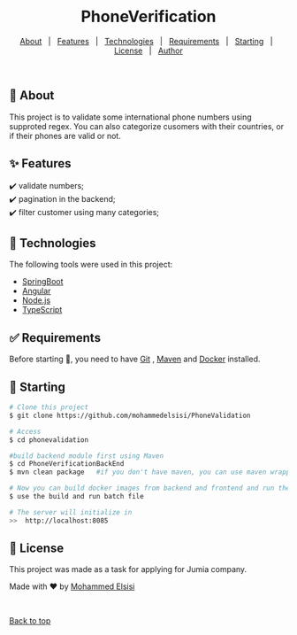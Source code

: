 <div align="center" id="top"> 
  <img src="https://s1.gifyu.com/images/zze53341615444f230.gif" alt="" />

  &#xa0;

  <!-- <a href="https://phoneverification.netlify.app">Demo</a> -->
</div>

<h1 align="center">PhoneVerification</h1>

<p align="center">


  <!-- <img alt="Github issues" src="https://img.shields.io/github/issues/{{YOUR_GITHUB_USERNAME}}/phoneverification?color=56BEB8" /> -->

  <!-- <img alt="Github forks" src="https://img.shields.io/github/forks/{{YOUR_GITHUB_USERNAME}}/phoneverification?color=56BEB8" /> -->

  <!-- <img alt="Github stars" src="https://img.shields.io/github/stars/{{YOUR_GITHUB_USERNAME}}/phoneverification?color=56BEB8" /> -->
</p>

<!-- Status -->

<!-- <h4 align="center"> 
	🚧  PhoneVerification 🚀 Under construction...  🚧
</h4> 

<hr> -->

<p align="center">
  <a href="#dart-about">About</a> &#xa0; | &#xa0; 
  <a href="#sparkles-features">Features</a> &#xa0; | &#xa0;
  <a href="#rocket-technologies">Technologies</a> &#xa0; | &#xa0;
  <a href="#white_check_mark-requirements">Requirements</a> &#xa0; | &#xa0;
  <a href="#checkered_flag-starting">Starting</a> &#xa0; | &#xa0;
  <a href="#memo-license">License</a> &#xa0; | &#xa0;
  <a href="https://github.com/mohammedelsisi" target="_blank">Author</a>
</p>

<br>

## :dart: About ##

This project is to validate some international phone numbers using supproted regex. 
You can also categorize cusomers with their countries, or if their phones are valid or not.  

## :sparkles: Features ##

:heavy_check_mark: validate numbers;\
:heavy_check_mark: pagination in the backend;\
:heavy_check_mark: filter customer using many categories;

## :rocket: Technologies ##

The following tools were used in this project:

- [SpringBoot](https://spring.io/projects/spring-boot)
- [Angular](https://angular.io/)
- [Node.js](https://nodejs.org/en/)
- [TypeScript](https://www.typescriptlang.org/)

## :white_check_mark: Requirements ##

Before starting :checkered_flag:, you need to have [Git](https://git-scm.com) , [Maven](https://maven.apache.org/) and [Docker](https://www.docker.com/) installed.


## :checkered_flag: Starting ##

```bash
# Clone this project
$ git clone https://github.com/mohammedelsisi/PhoneValidation

# Access
$ cd phonevalidation

#build backend module first using Maven 
$ cd PhoneVerificationBackEnd
$ mvn clean package   #if you don't have maven, you can use maven wrapper instead >> mvnw clean package 

# Now you can build docker images from backend and frontend and run them inside container using supported batch file   
$ use the build and run batch file 

# The server will initialize in 
>>  http://localhost:8085
```

## :memo: License ##

This project was made as a task for applying for Jumia company.


Made with :heart: by <a href="https://github.com/mohammedelsisi" target="_blank">Mohammed Elsisi</a>

&#xa0;

<a href="#top">Back to top</a>
